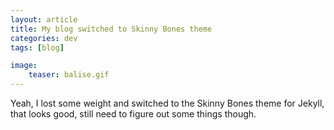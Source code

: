 ```yaml
---
layout: article
title: My blog switched to Skinny Bones theme
categories: dev
tags: [blog]

image:
    teaser: balise.gif
---
```


Yeah, I lost some weight and switched to the Skinny Bones theme for Jekyll, that looks good, still need to figure out some things though.
